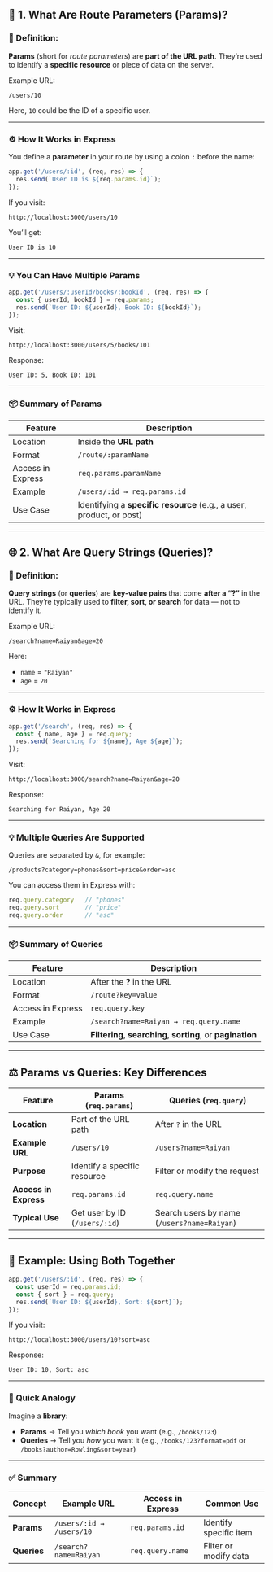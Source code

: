 ## 🧩 1. What Are Route Parameters (Params)?

### 🧠 Definition:

**Params** (short for *route parameters*) are **part of the URL path**.
They’re used to identify a **specific resource** or piece of data on the server.

Example URL:

```
/users/10
```

Here, `10` could be the ID of a specific user.

---

### ⚙️ How It Works in Express

You define a **parameter** in your route by using a colon `:` before the name:

```js
app.get('/users/:id', (req, res) => {
  res.send(`User ID is ${req.params.id}`);
});
```

If you visit:

```
http://localhost:3000/users/10
```

You’ll get:

```
User ID is 10
```

---

### 💡 You Can Have Multiple Params

```js
app.get('/users/:userId/books/:bookId', (req, res) => {
  const { userId, bookId } = req.params;
  res.send(`User ID: ${userId}, Book ID: ${bookId}`);
});
```

Visit:

```
http://localhost:3000/users/5/books/101
```

Response:

```
User ID: 5, Book ID: 101
```

---

### 📦 Summary of Params

| Feature           | Description                                                          |
| ----------------- | -------------------------------------------------------------------- |
| Location          | Inside the **URL path**                                              |
| Format            | `/route/:paramName`                                                  |
| Access in Express | `req.params.paramName`                                               |
| Example           | `/users/:id → req.params.id`                                         |
| Use Case          | Identifying a **specific resource** (e.g., a user, product, or post) |

---

## 🌐 2. What Are Query Strings (Queries)?

### 🧠 Definition:

**Query strings** (or **queries**) are **key-value pairs** that come **after a “?”** in the URL.
They’re typically used to **filter, sort, or search** for data — not to identify it.

Example URL:

```
/search?name=Raiyan&age=20
```

Here:

* `name` = `"Raiyan"`
* `age` = `20`

---

### ⚙️ How It Works in Express

```js
app.get('/search', (req, res) => {
  const { name, age } = req.query;
  res.send(`Searching for ${name}, Age ${age}`);
});
```

Visit:

```
http://localhost:3000/search?name=Raiyan&age=20
```

Response:

```
Searching for Raiyan, Age 20
```

---

### 💡 Multiple Queries Are Supported

Queries are separated by `&`, for example:

```
/products?category=phones&sort=price&order=asc
```

You can access them in Express with:

```js
req.query.category   // "phones"
req.query.sort       // "price"
req.query.order      // "asc"
```

---

### 📦 Summary of Queries

| Feature           | Description                                                  |
| ----------------- | ------------------------------------------------------------ |
| Location          | After the **?** in the URL                                   |
| Format            | `/route?key=value`                                           |
| Access in Express | `req.query.key`                                              |
| Example           | `/search?name=Raiyan → req.query.name`                       |
| Use Case          | **Filtering**, **searching**, **sorting**, or **pagination** |

---

## ⚖️ Params vs Queries: Key Differences

| Feature               | Params (`req.params`)         | Queries (`req.query`)                       |
| --------------------- | ----------------------------- | ------------------------------------------- |
| **Location**          | Part of the URL path          | After `?` in the URL                        |
| **Example URL**       | `/users/10`                   | `/users?name=Raiyan`                        |
| **Purpose**           | Identify a specific resource  | Filter or modify the request                |
| **Access in Express** | `req.params.id`               | `req.query.name`                            |
| **Typical Use**       | Get user by ID (`/users/:id`) | Search users by name (`/users?name=Raiyan`) |

---

## 🧠 Example: Using Both Together

```js
app.get('/users/:id', (req, res) => {
  const userId = req.params.id;
  const { sort } = req.query;
  res.send(`User ID: ${userId}, Sort: ${sort}`);
});
```

If you visit:

```
http://localhost:3000/users/10?sort=asc
```

Response:

```
User ID: 10, Sort: asc
```

---

### 🧾 Quick Analogy

Imagine a **library**:

* **Params** → Tell you *which book* you want (e.g., `/books/123`)
* **Queries** → Tell you *how* you want it (e.g., `/books/123?format=pdf` or `/books?author=Rowling&sort=year`)

---

### ✅ Summary

| Concept     | Example URL              | Access in Express | Common Use             |
| ----------- | ------------------------ | ----------------- | ---------------------- |
| **Params**  | `/users/:id → /users/10` | `req.params.id`   | Identify specific item |
| **Queries** | `/search?name=Raiyan`    | `req.query.name`  | Filter or modify data  |

